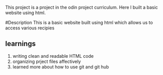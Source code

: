 
This project is a project in the odin project curriculum. Here I built a basic website using html.

#Description 
This is a basic website built using html which allows us to access various recipies

## learnings
1) writing clean and readable HTML code
2) organizing prject files affectively
3) learned more about how to use git and git hub